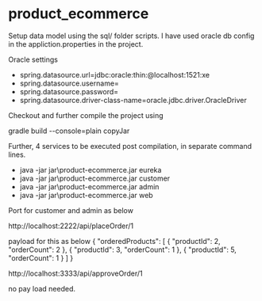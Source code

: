 # product_ecommerce

Setup data model using the sql/ folder scripts.
I have used oracle db config in the appliction.properties in the project.

Oracle settings
* spring.datasource.url=jdbc:oracle:thin:@localhost:1521:xe
* spring.datasource.username=
* spring.datasource.password=
* spring.datasource.driver-class-name=oracle.jdbc.driver.OracleDriver

Checkout and further compile the project using 

gradle build --console=plain copyJar

Further, 4 services to be executed post compilation, in separate command lines.

* java -jar jar\product-ecommerce.jar eureka
* java -jar jar\product-ecommerce.jar customer
* java -jar jar\product-ecommerce.jar admin 
* java -jar jar\product-ecommerce.jar web 


Port for customer and admin as below 

http://localhost:2222/api/placeOrder/1

payload for this as below 
{
    "orderedProducts": [
        {
            "productId": 2,
            "orderCount": 2
        },
        {
            "productId": 3,
            "orderCount": 1
        },
        {
            "productId": 5,
            "orderCount": 1
        }
    ]
}

http://localhost:3333/api/approveOrder/1

no pay load needed.
